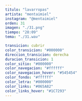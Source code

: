```yaml
---
titulo: "lavarropas"
artista: "mentaimiel"
instagram: "@mentaimiel"
orden: 31
imagen: "./31.png"
tiempo: "28:09"
tema: "./31.wav"

transicion: cubrir
color_transicion: "#000000"
direccion_transicion: derecha
duracion_transicion: 1
color_sitio: "#000000"
color_navegacion: "#ffffff"
color_navegacion_hover: "#545454"
color_fondo: "#ffffff"
color_letra: "#000000"
color_links: "#065A82"
color_links_hover: "#1C7293"
---
```

